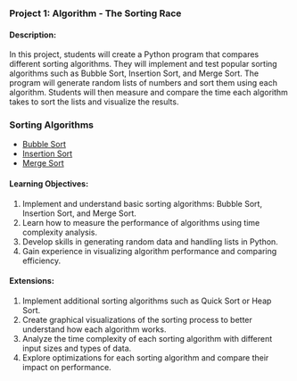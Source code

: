 ### Project 1: **Algorithm - The Sorting Race**

#### **Description:**
In this project, students will create a Python program that compares different sorting algorithms. They will implement and test popular sorting algorithms such as Bubble Sort, Insertion Sort, and Merge Sort. The program will generate random lists of numbers and sort them using each algorithm. Students will then measure and compare the time each algorithm takes to sort the lists and visualize the results.

### **Sorting Algorithms**
- [Bubble Sort](https://youtu.be/xli_FI7CuzA?si=PpeCRCN5SOL7a_yc)
- [Insertion Sort](https://youtu.be/JU767SDMDvA?si=qVTJ6F-rkGQcSJO-)
- [Merge Sort](https://youtu.be/4VqmGXwpLqc?si=5J6qxX9rMhXwX5u7)


#### **Learning Objectives:**
1. Implement and understand basic sorting algorithms: Bubble Sort, Insertion Sort, and Merge Sort.
2. Learn how to measure the performance of algorithms using time complexity analysis.
3. Develop skills in generating random data and handling lists in Python.
4. Gain experience in visualizing algorithm performance and comparing efficiency.

#### **Extensions:**
1. Implement additional sorting algorithms such as Quick Sort or Heap Sort.
2. Create graphical visualizations of the sorting process to better understand how each algorithm works.
3. Analyze the time complexity of each sorting algorithm with different input sizes and types of data.
4. Explore optimizations for each sorting algorithm and compare their impact on performance.